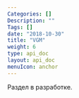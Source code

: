 ```yaml
---
Categories: []
Description: ""
Tags: []
date: "2018-10-30"
title: "VGM"
weight: 6
type: api_doc
layout: api_doc
menuIcon: anchor
---
```



Раздел в разработке.
